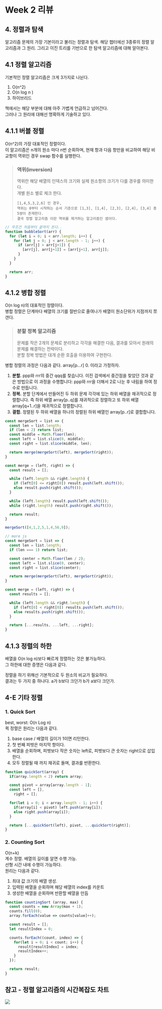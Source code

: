 # Week 2 리뷰

## 4. 정렬과 탐색

알고리즘 문제의 가장 기본이라고 불리는 정렬과 탐색.
해당 챕터에선 3종류의 정렬 알고리즘과 그 원리.
그리고 이진 트리를 기반으로 한 탐색 알고리즘에 대해 알아본다.

## 4.1 정렬 알고리즘
기본적인 정렬 알고리즘은 크게 3가지로 나뉜다.
1. O(n^2) 
2. O(n log n )
3. 하이브리드

책에서는 해당 부분에 대해 아주 가볍게 언급하고 넘어간다.<br>
그러나 그 원리에 대해선 명확하게 기술하고 있다.


## 4.1.1 버블 정렬
O(n^2)의 가장 대표적인 정렬이다. <br>
이 알고리즘은 n개의 원소 마다 n번 순회하며, 현재 항과 다음 항만을 비교하여 해당 비교항이 역위인 경우 swap 함수를 실행한다.

> ### 역위(inversion)
> 역위란 해당 배열의 인덱스의 크기와 실제 원소항의 크기가 다를 경우를 의미한다.<br>
> 개별 원소 별로 체크 한다.
> ```
> [1,4,5,3,2,6] 인 경우, 
> 역위는 0부터 시작하는 순서 기준으로 [1,3], [1,4], [2,3], [2,4], [3,4] 총 5쌍이 존재한다.
> 결국 정렬 알고리즘 이란 역위를 제거하는 알고리즘인 셈이다. 
> ```

```js
// 무조건 처음부터 끝까지 돈다..
function bubbleSort(arr) {
  for (let i = 0; i < arr.length; i++) {
    for (let j = 0; j < arr.length - 1; j++) {
      if (arr[j] > arr[j+1]) {
        [arr[j], arr[j+1]] = [arr[j+1], arr[j]];
      }
    }
  }

  return arr;
}
```
## 4.1.2 병합 정렬
O(n log n)의 대표적인 정렬이다.<br>
병합 정렬은 단계마다 배열의 크기를 절반으로 줄여나가 배열이 원소단위가 지점까지 쪼갠다.

> ### 분할 정복 알고리즘<br>
> 문제를 작은 2개의 문제로 분리하고 각각을 해결한 다음, 결과를 모아서 원래의 문제를 해결하는 전략이다.<br>
분할 정복 방법은 대개 순환 호출을 이용하여 구현한다.

병합 정렬의 과정은 다음과 같다.
array[p...r]
0. 이라고 가정하자. 
1. **분할.** ppp와 rrr의 중간 qqq를 찾습니다. 이진 검색에서 중간점을 찾았던 것과 같은 방법으로 이 과정을 수행합니다: ppp와 rrr을 더해서 2로 나눈 후 내림을 하여 정수로 만듭니다.
2. **정복.** 분할 단계에서 만들어진 두 하위 문제 각각에 있는 하위 배열을 재귀적으로 정렬합니다. 즉 하위 배열 array[p..q]를 재귀적으로 정렬하고 또 하위 배열array[q+1..r]을 재귀적으로 정렬합니다.
3. **결합.** 정렬된 두 하위 배열을 하나의 정렬된 하위 배열인 array[p..r]로 결합합니다.

```js
const mergeSort = list => {
  const len = list.length;
  if (len < 2) return list;
  const middle = Math.floor(len);
  const left = list.slice(0, middle);
  const right = list.slice(middle, len);

  return merge(mergeSort(left), mergeSort(right));
}

const merge = (left, right) => {
  const result = [];

  while (left.length && right.length) {
    if (left[0] <= right[0]) result.push(left.shift());
    else result.push(right.shift());
  }

  while (left.length) result.push(left.shift());
  while (right.length) result.push(right.shift());

  return result;
}

mergeSort([4,1,2,5,1,4,56,9]);

// more js
const mergeSort = list => {
  const len = list.length;
  if (len === 1) return list;

  const center = Math.floor(len / 2);
  const left = list.slice(0, center);
  const right = list.slice(center);

  return merge(mergeSort(left), mergeSort(right));
}

const merge = (left, right) => {
  const results = [];

  while (left.length && right.length) {
    if (left[0] < right[0]) results.push(left.shift());
    else results.push(right.shift());
  }

  return [...results, ...left, ...right];
}

```

## 4.1.3 정렬의 하한
배열을 O(n log n)보다 빠르게 정렬하는 것은 불가능하다.<br>
그 하한에 대한 증명은 다음과 같다.

정렬을 하기 위해선 기본적으로 두 원소의 비교가 필요하다.<br>
결과는 두 가지 중 하나다. a가 b보다 크던가 b가 a보다 크던가.

## 4-E 기타 정렬
### 1. Quick Sort
best, worst: O(n Log n)<br>
퀵 정렬은 원리는 다음과 같다. 
1. base case / 배열의 길이가 1이면 리턴한다. 
2. 첫 번째 피벗은 마지막 항이다.
3. 배열을 순회하며, 피벗보다 작은 숫자는 left로, 피벗보다 큰 숫자는 right으로 삽입한다.
4. 모두 정렬될 때 까지 재귀로 돌며, 결과를 반환한다.

```js
function quickSort(array) {
  if(array.length < 2) return array;

  const pivot = array[array.length - 1];
  const left = [],
    right = [];

  for(let i = 0; i < array.length - 1; i++) {
    if(array[i] < pivot) left.push(array[i]);
    else right.push(array[i]);
  }

  return [...quickSort(left), pivot, ...quickSort(right)];
}
```

### 2. Counting Sort
O(n+k)<br>
계수 정렬. 배열의 길이를 알면 수행 가능.<br>
선형 시간 내에 수행이 가능하다.<br>
원리는 다음과 같다.

1. 최대 값 크기의 배열 생성.
2. 입력된 배열을 순회하며 해당 배열의 index를 카운트
3. 생성한 배열을 순회하며 반환할 배열을 만듬

```js
function countingSort (array, max) {
  const counts = new Array(max + 1);
  counts.fill(0);
  array.forEach(value => counts[value]++);

  const result = [];
  let resultIndex = 0;

  counts.forEach((count, index) => {
    for(let i = 0; i < count; i++) {
      result[resultIndex] = index;
      resultIndex++;
    }
  });

  return result;
}
```



## 참고 - 정렬 알고리즘의 시간복잡도 차트
![](./chart.png)
